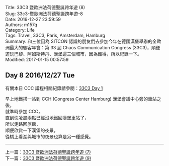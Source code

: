 Title: 33C3 暨歐洲法荷德聖誕跨年遊 (8)  
Slug: 33c3-暨歐洲法荷德聖誕跨年遊-8  
Date: 2016-12-27 23:59:59  
Authors: m157q  
Category: Life  
Tags: Travel, 33C3, Paris, Amsterdam, Hamburg  
Summary: 和三位因為 SITCON 認識的朋友們去參加今年在德國漢堡舉辦的全歐洲最大的駭客年會：第 33 屆 Chaos Communication Congress (33C3)，順便遊玩巴黎、阿姆斯特丹、漢堡這三個城市，因為難得，所以紀錄一下。  
Modified: 2017-01-15 00:57:59  
  
  
## Day 8 2016/12/27 Tue  
  
有關本日 CCC 議程相關紀錄請參閱：[33C3 Day 1](/posts/2016/12/27/33c3-day1)  
  
早上地鐵搭一站到 CCH (Congress Center Hamburg) 漢堡會議中心旁的車站之後，  
就準時參加 CCC，  
直到快凌晨兩點已經沒地鐵回漢堡車站了，  
所以走路回旅館，  
順便欣賞一下漢堡的夜景，  
從橋上看湖與城市的夜景也算是另一種感覺。  
  
---  
  
上一篇：[33C3 暨歐洲法荷德聖誕跨年遊 (7)](/posts/2016/12/26/33c3-暨歐洲法荷德聖誕跨年遊-7)  
下一篇：[33C3 暨歐洲法荷德聖誕跨年遊 (9)](/posts/2016/12/28/33c3-暨歐洲法荷德聖誕跨年遊-9)  
